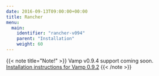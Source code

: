```yaml
---
date: 2016-09-13T09:00:00+00:00
title: Rancher
menu:
  main:
    identifier: "rancher-v094"
    parent: "Installation"
    weight: 60
---
```


{{< note title="Note!" >}}
Vamp v0.9.4 support coming soon.  
[Installation instructions for Vamp 0.9.2](/documentation/installation/v0.9.2/rancher/)
{{< /note >}}

